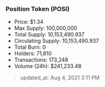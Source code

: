 
  ### Position Token (POSI)
  - Price: $1.34
  - Max Supply: 100,000,000
  - Total Supply: 10,153,490.937
  - Circulating Supply: 10,153,490.937
  - Total Burn: 0
  - Holders: 71,810
  - Transactions: 173,248
  - Volume (24h): $241,233.48

  > updated_at: Aug 4, 2021 3:11 PM
